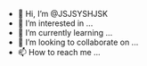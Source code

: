 - 👋 Hi, I’m @JSJSYSHJSK
- 👀 I’m interested in ...
- 🌱 I’m currently learning ...
- 💞️ I’m looking to collaborate on ...
- 📫 How to reach me ...

<!---
JSJSYSHJSK/JSJSYSHJSK is a ✨ special ✨ repository because its `README.md` (this file) appears on your GitHub profile.
You can click the Preview link to take a look at your changes.
--->
